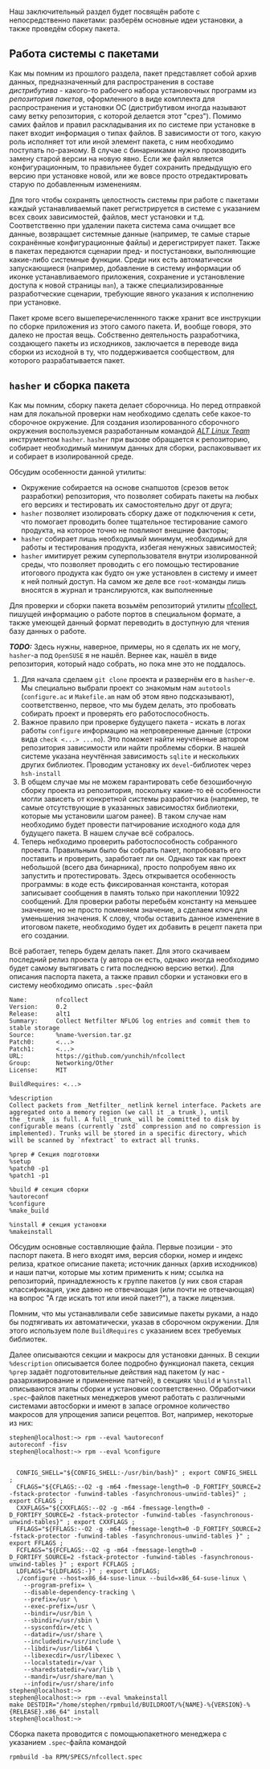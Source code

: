 Наш заключительный раздел будет посвящён работе с непосредственно пакетами: разберём основные идеи установки, а также проведём сборку пакета.

Работа системы с пакетами
---
Как мы помним из прошлого раздела, пакет представляет собой архив данных, предназначенный для распространения в составе _дистрибутива_ - какого-то рабочего набора установочных программ из _репозитория пакетов_, оформленного в виде комплекта для распространения и установки ОС (дистрибутивом иногда называют саму ветку репозитория, с которой делается этот "срез"). Помимо самих файлов и правил раскладывания их по системе при установке в пакет входит информация о типах файлов. В зависимости от того, какую роль исполняет тот или иной элемент пакета, с ним необходимо поступать по-разному. В случае с бинарниками нужно производить замену старой версии на новую явно. Если же файл является конфигурационным, то правильнее будет сохранить предыдущую его версию при установке новой, или же вовсе просто отредактировать старую по добавленным изменениям. 

Для того чтобы сохранять целостность системы при работе с пакетами каждый устанавливаемый пакет регистрируется в системе с указанием всех своих зависимостей, файлов, мест установки и т.д. Соответственно при удалении пакета система сама очищает все данные, возвращает системные данные (например, те самые старые сохранённые конфигурационные файлы) и дерегистрирует пакет. Также в пакетах передаются сценарии пред- и постустановки, выполняющие какие-либо системные функции. Среди них есть автоматически запускающиеся (например, добавление в систему информации об иконке устанавливаемого приложения, сохранение и установление доступа к новой страницы `man`), а также специализированные разработческие сценарии, требующие явного указания к исполнению при установке.

Пакет кроме всего вышеперечисленнного также хранит все инструкции по сборке приложения из этого самого пакета. И, вообще говоря, это далеко не простая вещь. Собственно деятельность разработчика, создающего пакеты из исходников, заключается в переводе вида сборки из исходной в ту, что поддерживается сообществом, для которого разрабатывается пакет.


`hasher` и сборка пакета
---
Как мы помним, сборку пакета делает сборочница. Но перед отправкой нам для локальной проверки нам необходимо сделать себе какое-то сборочное окружение. Для создания изолированного сборочного окружения воспользуемся разработанным командой  [*ALT Linux Team*](https://www.altlinux.org/ALT_Linux_Team) инструментом `hasher`.  `hasher` при вызове обращается к репозиторию, собирает необходимый минимум данных для сборки, распаковывает их и собирает в изолированной среде.

Обсудим особенности данной утилиты:
 + Окружение собирается на основе снапшотов (срезов веток разработки) репозитория, что позволяет собирать пакеты на любых его версиях и тестировать их самостоятельно друг от друга;
 + `hasher` позволяет изолировать сборку даже от подключения к сети, что помогает проводить более тщательное тестирование самого продукта, на которое точно не повлияют внешние факторы; 
 + `hasher` собирает лишь необходимый минимум, необходимый для работы и тестирования продукта, избегая ненужных зависимостей;
 + `hasher` имитирует режим суперпользователя внутри изолированной среды, что позволяет проводить с его помощью тестирование итогового продукта как будто он уже установлен в систему и имеет к ней полный доступ. На самом же деле все `root`-команды лишь вносятся в журнал и транслируются, как выполненные


Для проверки и сборки пакета возьмём репозиторий утилиты [nfcollect](https://github.com/yunchih/nfcollect), пишущей информацию о работе портов в специальном формате, а также умеющей данный формат переводить в доступную для чтения базу данных о работе. 

***TODO:*** Здесь нужны, наверное, примеры, но я сделать их не могу, `hasher`-а под `OpenSUSE` я не нашёл. Вернее как, нашёл в виде репозитория, который надо собрать, но пока мне это не поддалось. 

1. Для начала сделаем `git clone` проекта и развернём его в `hasher`-е. Мы специально выбрали проект со знакомым нам `autotools` (`configure.ac` и `Makefile.am` нам об этом явно подсказывают), соответственно, первое, что мы будем делать, это пробовать собирать проект и проверять его работоспособность.
2. Важное правило при проверке будущего пакета - искать в логах работы `configure` информацию на непроверенные данные (строки вида `check <...> ...no`). Это поможет найти неучтённые автором репозитория зависимости или найти проблемы сборки. В нашей системе указана неучтённая зависимость `sqlite` и нескольких других библиотек. Проводим установку их `devel`-библиотек через `hsh-install`
3. В общем случае мы не можем гарантировать себе безошибочную сборку проекта из репозитория, поскольку какие-то её особенности могли зависеть от конкретной системы разработчика (например, те самые отсутствующие в указанных зависимостях библиотеки, которые мы установили шагом ранее). В таком случае нам необходимо будет провести патчирование исходного кода для будущего пакета. В нашем случае всё собралось.
4. Теперь небходимо проверить работоспособность собранного проекта. Правильным было бы собрать пакет, попробовать его поставить и проверить, заработает ли он. Однако так как проект небольшой (всего два бинарника), просто попробуем явно их запустить и протестировать. Здесь открывается особенность программы: в коде есть фиксированная константа, которая записывает сообщения в память только при накоплении 10922 сообщений. Для проверки работы перебьём константу на меньшее значение, но не просто поменяем значение, а сделаем ключ для уменьшения значения. К слову, чтобы оставить данное изменение в итоговом пакете, необходимо будет их добавить в рецепт пакета при его создании.


Всё работает, теперь будем делать пакет. Для этого скачиваем последний релиз проекта (у автора он есть, однако иногда необходимо будет самому вытягивать с гита последнюю версию ветки). Для описания паспорта пакета, а также правил сборки и установки его в систему необходимо описать `.spec`-файл

```spec
Name:        nfcollect
Version:     0.2
Release:     alt1
Summary:     Collect Netfilter NFLOG log entries and commit them to stable storage
Source:      %name-%version.tar.gz
Patch0:      <...>
Patch1:      <...>
URL:         https://github.com/yunchih/nfcollect
Group:       Networking/Other
License:     MIT

BuildRequires: <...>

%description
Collect packets from _Netfilter_ netlink kernel interface. Packets are aggregated onto a memory region (we call it _a trunk_), until the _trunk_ is full. A full _trunk_ will be committed to disk by configurable means (currently `zstd` compression and no compression is implemented). Trunks will be stored in a specific directory, which will be scanned by `nfextract` to extract all trunks.

%prep # Секция подготовки
%setup
%patch0 -p1
%patch1 -p1

%build # секция сборки
%autoreconf
%configure
%make_build

%install # секция установки
%makeinstall
```

Обсудим основные составляющие файла. Первые позиции - это паспорт пакета. В него входят имя, версия сборки, номер и индекс релиза, краткое описание пакета; источник данных (архив исходников) и наши патчи, которые мы хотим применить к ним; ссылка на репозиторий, принадлежность к группе пакетов (у них своя старая классификация, уже давно не отвечающая (или почти не отвечающая) на вопрос "А где искать тот или иной пакет?"), а также лицензия.

Помним, что мы устанавливали себе зависимые пакеты руками, а надо бы подтягивать их автоматически, указав в сборочном окружении. Для этого используем поле `BuildRequires` с указанием всех требуемых библиотек.

Далее описываются секции и макросы для установки данных. В секции `%description` описывается более подробно функционал пакета, секция `%prep` задаёт подготовительные действия над пакетом (у нас - разархивирование и применение патчей), в секциях `%build` и `%install` описываются этапы сборки и установки соответственно. Обработчики `.spec`-файлов пакетных менеджеров умеют работать с различными системами автосборки и имеют в запасе огромное количество макросов для упрощения записи рецептов. Вот, например, некоторые из них:  

```console
stephen@localhost:~> rpm --eval %autoreconf
autoreconf -fisv
stephen@localhost:~> rpm --eval %configure

  
  CONFIG_SHELL="${CONFIG_SHELL:-/usr/bin/bash}" ; export CONFIG_SHELL ; 
  CFLAGS="${CFLAGS:--O2 -g -m64 -fmessage-length=0 -D_FORTIFY_SOURCE=2 -fstack-protector -funwind-tables -fasynchronous-unwind-tables}" ; export CFLAGS ; 
  CXXFLAGS="${CXXFLAGS:--O2 -g -m64 -fmessage-length=0 -D_FORTIFY_SOURCE=2 -fstack-protector -funwind-tables -fasynchronous-unwind-tables}" ; export CXXFLAGS ; 
  FFLAGS="${FFLAGS:--O2 -g -m64 -fmessage-length=0 -D_FORTIFY_SOURCE=2 -fstack-protector -funwind-tables -fasynchronous-unwind-tables }" ; export FFLAGS ; 
  FCFLAGS="${FCFLAGS:--O2 -g -m64 -fmessage-length=0 -D_FORTIFY_SOURCE=2 -fstack-protector -funwind-tables -fasynchronous-unwind-tables }" ; export FCFLAGS ; 
  LDFLAGS="${LDFLAGS:-}" ; export LDFLAGS; 
  ./configure --host=x86_64-suse-linux --build=x86_64-suse-linux \
	--program-prefix= \
	--disable-dependency-tracking \
	--prefix=/usr \
	--exec-prefix=/usr \
	--bindir=/usr/bin \
	--sbindir=/usr/sbin \
	--sysconfdir=/etc \
	--datadir=/usr/share \
	--includedir=/usr/include \
	--libdir=/usr/lib64 \
	--libexecdir=/usr/libexec \
	--localstatedir=/var \
	--sharedstatedir=/var/lib \
	--mandir=/usr/share/man \
	--infodir=/usr/share/info
stephen@localhost:~> 
stephen@localhost:~> rpm --eval %makeinstall
make DESTDIR="/home/stephen/rpmbuild/BUILDROOT/%{NAME}-%{VERSION}-%{RELEASE}.x86_64" install
stephen@localhost:~> 
```

Сборка пакета проводится с помощьюпакетного менеджера с указанием `.spec`-файла командой 
```
rpmbuild -ba RPM/SPECS/nfcollect.spec
```
